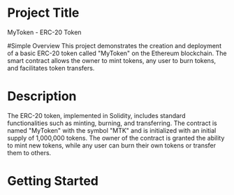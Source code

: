 # Project Title
MyToken - ERC-20 Token

#Simple Overview
This project demonstrates the creation and deployment of a basic ERC-20 token called "MyToken" on the Ethereum blockchain. The smart contract allows the owner to mint tokens, any user to burn tokens, and facilitates token transfers.

# Description
The ERC-20 token, implemented in Solidity, includes standard functionalities such as minting, burning, and transferring. The contract is named "MyToken" with the symbol "MTK" and is initialized with an initial supply of 1,000,000 tokens. The owner of the contract is granted the ability to mint new tokens, while any user can burn their own tokens or transfer them to others.

# Getting Started
